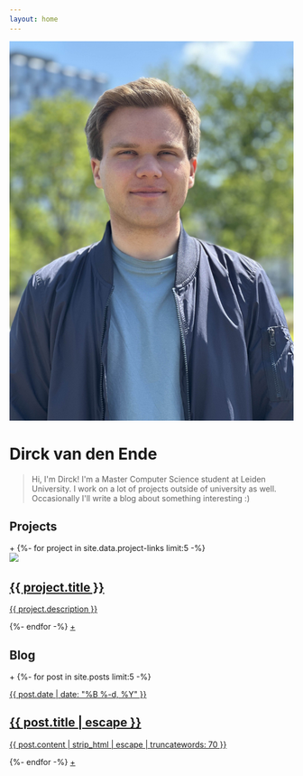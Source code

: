 ```yaml
---
layout: home
---
```


<div class="profile-container">
    <div class="profile-picture-container">
        <img src="assets/img/profile-picture.jpg">
    </div>
    <div class="profile-name-container">
        <h1>Dirck van den Ende</h1>
    </div>
</div>

<blockquote class="center-quote">Hi, I'm Dirck! I'm a Master Computer Science student at Leiden University. I work on a lot of projects outside of university as well. Occasionally I'll write a blog about something interesting :)</blockquote>

<div class="vspace-empty"></div>

<h2 class="center-title">Projects</h2>

<div class="image-card-container">
    <a class="image-card-more-button invisible"><span>+</span></a>
    {%- for project in site.data.project-links limit:5 -%}
        <a class="image-card" href="{{ project.url }}">
            <div class="image-card-image">
                <img src="{{ project.img }}">
            </div>
            <div class="image-card-text">
                <h2 class="image-card-title">{{ project.title }}</h2>
                <p>{{ project.description }}</p>
            </div>
        </a>
    {%- endfor -%}
    <a class="image-card-more-button" href="/projects"><span>+</span></a>
</div>

<h2 class="center-title">Blog</h2>

<div class="image-card-container">
    <a class="image-card-more-button invisible"><span>+</span></a>
    {%- for post in site.posts limit:5 -%}
        <a class="image-card" href="{{ post.url }}">
            <div class="image-card-text">
                <p class="image-card-date">{{ post.date | date: "%B %-d, %Y" }}</p>
                <h2 class="image-card-title">{{ post.title | escape }}</h2>
                <p>{{ post.content | strip_html | escape | truncatewords: 70 }}</p>
            </div>
        </a>
    {%- endfor -%}
    <a class="image-card-more-button" href="/blog"><span>+</span></a>
</div>

<!-- Hi, I'm Dirck. I'm a Computer Science Master student at Leiden Univerity. On this website you can find some of the projects I've worked on, as well as the occasional blog post. Read more about me [here](/me/).

## My Projects

<div>
    {%- for project in site.data.project-links limit:3 -%}
        <div class="image-card">
            <div class="image-card-image">
                <img src="{{ project.img }}">
            </div>
            <div class="image-card-text">
                <a class="image-card-title" href="{{ project.url }}">{{ project.title }}</a>
                <p>{{ project.description }}</p>
            </div>
        </div>
    {%- endfor -%}
</div>
<div class="center-link-button">
    <a href="/projects/" class="center-link-button">View all projects</a>
</div>

## Blog

<div>
    {%- for post in site.posts limit: 3 -%}
        <div class="image-card">
            {%- assign date_format = "%B %-d, %Y" -%}
            <div class="image-card-text">
                <a class="image-card-title" href="{{ post.url | relative_url }}">{{ post.title | escape }}</a>
                {%- if site.show_excerpts -%}
                    <p>{{ post.excerpt }}</p>
                {%- endif -%}
            </div>
            <div class="image-card-meta">{{ post.date | date: date_format }}</div>
        </div>
    {%- endfor -%}
</div>
<div class="center-link-button">
    <a href="/blog/" class="center-link-button">View all posts</a>
</div> -->
